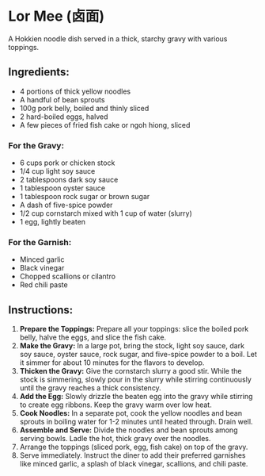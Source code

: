 
# Lor Mee (卤面)

A Hokkien noodle dish served in a thick, starchy gravy with various toppings.

## Ingredients:
*   4 portions of thick yellow noodles
*   A handful of bean sprouts
*   100g pork belly, boiled and thinly sliced
*   2 hard-boiled eggs, halved
*   A few pieces of fried fish cake or ngoh hiong, sliced

### For the Gravy:
*   6 cups pork or chicken stock
*   1/4 cup light soy sauce
*   2 tablespoons dark soy sauce
*   1 tablespoon oyster sauce
*   1 tablespoon rock sugar or brown sugar
*   A dash of five-spice powder
*   1/2 cup cornstarch mixed with 1 cup of water (slurry)
*   1 egg, lightly beaten

### For the Garnish:
*   Minced garlic
*   Black vinegar
*   Chopped scallions or cilantro
*   Red chili paste

## Instructions:
1.  **Prepare the Toppings:** Prepare all your toppings: slice the boiled pork belly, halve the eggs, and slice the fish cake.
2.  **Make the Gravy:** In a large pot, bring the stock, light soy sauce, dark soy sauce, oyster sauce, rock sugar, and five-spice powder to a boil. Let it simmer for about 10 minutes for the flavors to develop.
3.  **Thicken the Gravy:** Give the cornstarch slurry a good stir. While the stock is simmering, slowly pour in the slurry while stirring continuously until the gravy reaches a thick consistency.
4.  **Add the Egg:** Slowly drizzle the beaten egg into the gravy while stirring to create egg ribbons. Keep the gravy warm over low heat.
5.  **Cook Noodles:** In a separate pot, cook the yellow noodles and bean sprouts in boiling water for 1-2 minutes until heated through. Drain well.
6.  **Assemble and Serve:** Divide the noodles and bean sprouts among serving bowls. Ladle the hot, thick gravy over the noodles.
7.  Arrange the toppings (sliced pork, egg, fish cake) on top of the gravy.
8.  Serve immediately. Instruct the diner to add their preferred garnishes like minced garlic, a splash of black vinegar, scallions, and chili paste.